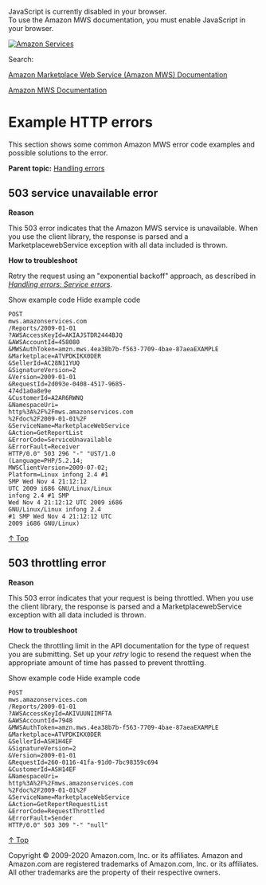 <div id="MWSDX_noscript">

JavaScript is currently disabled in your browser.  
To use the Amazon MWS documentation, you must enable JavaScript in your
browser.

</div>

<div id="MWSDX_divtop">

[![Amazon
Services](https://images-na.ssl-images-amazon.com/images/G/08/mwsportal/fr_FR/amazonservices.gif "Amazon Services")](http://services.amazon.fr)

<div id="MWSDX_search">

<span id="MWSDX_searchlbl">Search:</span>

</div>

  
<span id="MWSDX_titlebar">[Amazon Marketplace Web Service (Amazon MWS)
Documentation](https://developer.amazonservices.fr/gp/mws/docs.html)</span>

</div>

<div id="MWSDX_divbottom">

<div id="MWSDX_divleft">

<div id="MWSDX_toc">

</div>

</div>

<div id="MWSDX_divright">

<div id="MWSDX_content">

<span id="MWSDX_breadcrumbs">[Amazon MWS
Documentation](https://developer.amazonservices.fr/gp/mws/docs.html)</span>

<div id="DG_ErrorMessages_Examples" class="nested0">

# Example HTTP errors

<div class="body">

This section shows some common <span class="ph">Amazon MWS</span> error
code examples and possible solutions to the error.

</div>

<div class="related-links">

<div class="familylinks">

<div class="parentlink">

**Parent topic:**
<a href="../dev_guide/DG_Errors.md" class="link">Handling errors</a>

</div>

</div>

</div>

<div id="ErrorMessages_Examples_503_error" class="topic nested1">

## 503 service unavailable error

<div class="body">

**Reason**

This 503 error indicates that the Amazon MWS service is unavailable.
When you use the client library, the response is parsed and a
MarketplacewebService exception with all data included is thrown.

**How to troubleshoot**

Retry the request using an "exponential backoff" approach, as described
in
<a href="../dev_guide/DG_Errors.md#ErrorMessages_Service_errors" class="xref"><em>Handling errors: Service errors</em></a>.

<div class="section">

<span class="ph expander"> <span class="keyword parmname xshow">Show
example code</span> <span class="keyword parmname xhide">Hide example
code</span> </span>

<div class="sectiondiv content">

``` pre
POST 
mws.amazonservices.com
/Reports/2009-01-01
?AWSAccessKeyId=AKIAJSTDR2444BJQ
&AWSAccountId=458080
&MWSAuthToken=amzn.mws.4ea38b7b-f563-7709-4bae-87aeaEXAMPLE
&Marketplace=ATVPDKIKX0DER
&SellerId=AC28N11YUQ
&SignatureVersion=2
&Version=2009-01-01
&RequestId=2d093e-0408-4517-9685-
474d1a0a8e9e
&CustomerId=A2AR6RWNQ
&NamespaceUri=
http%3A%2F%2Fmws.amazonservices.com
%2Fdoc%2F2009-01-01%2F
&ServiceName=MarketplaceWebService
&Action=GetReportList
&ErrorCode=ServiceUnavailable
&ErrorFault=Receiver 
HTTP/0.0" 503 296 "-" "UST/1.0 
(Language=PHP/5.2.14; 
MWSClientVersion=2009-07-02; 
Platform=Linux infong 2.4 #1 
SMP Wed Nov 4 21:12:12 
UTC 2009 i686 GNU/Linux/Linux 
infong 2.4 #1 SMP 
Wed Nov 4 21:12:12 UTC 2009 i686 
GNU/Linux/Linux infong 2.4 
#1 SMP Wed Nov 4 21:12:12 UTC 
2009 i686 GNU/Linux)
```

<a href="#DG_ErrorMessages_Examples" class="xref">↑ Top</a>

</div>

</div>

</div>

</div>

<div id="ErrorMessages_Examples_503_throttling_error"
class="topic nested1">

## 503 throttling error

<div class="body">

<div class="section">

**Reason**

This 503 error indicates that your request is being throttled. When you
use the client library, the response is parsed and a
MarketplacewebService exception with all data included is thrown.

**How to troubleshoot**

Check the throttling limit in the API documentation for the type of
request you are submitting. Set up your *retry* logic to resend the
request when the appropriate amount of time has passed to prevent
throttling.

<span class="ph expander"> <span class="keyword parmname xshow">Show
example code</span> <span class="keyword parmname xhide">Hide example
code</span> </span>

<div class="sectiondiv content">

``` pre
POST 
mws.amazonservices.com
/Reports/2009-01-01
?AWSAccessKeyId=AKIVUUNIIMFTA
&AWSAccountId=7948
&MWSAuthToken=amzn.mws.4ea38b7b-f563-7709-4bae-87aeaEXAMPLE
&Marketplace=ATVPDKIKX0DER
&SellerId=ASH1H4EF
&SignatureVersion=2
&Version=2009-01-01
&RequestId=260-0116-41fa-91d0-7bc98359c694
&CustomerId=ASH14EF
&NamespaceUri=
http%3A%2F%2Fmws.amazonservices.com
%2Fdoc%2F2009-01-01%2F
&ServiceName=MarketplaceWebService
&Action=GetReportRequestList
&ErrorCode=RequestThrottled
&ErrorFault=Sender
HTTP/0.0" 503 309 "-" "null"
```

<a href="#ErrorMessages_Examples_503_throttling_error" class="xref">↑ Top</a>

</div>

</div>

</div>

</div>

</div>

<div id="MWSDX_footer">

Copyright © 2009-2020 Amazon.com, Inc. or its affiliates. Amazon and
Amazon.com are registered trademarks of Amazon.com, Inc. or its
affiliates. All other trademarks are the property of their respective
owners.

</div>

</div>

</div>

<div style="clear: both;">

</div>

</div>
